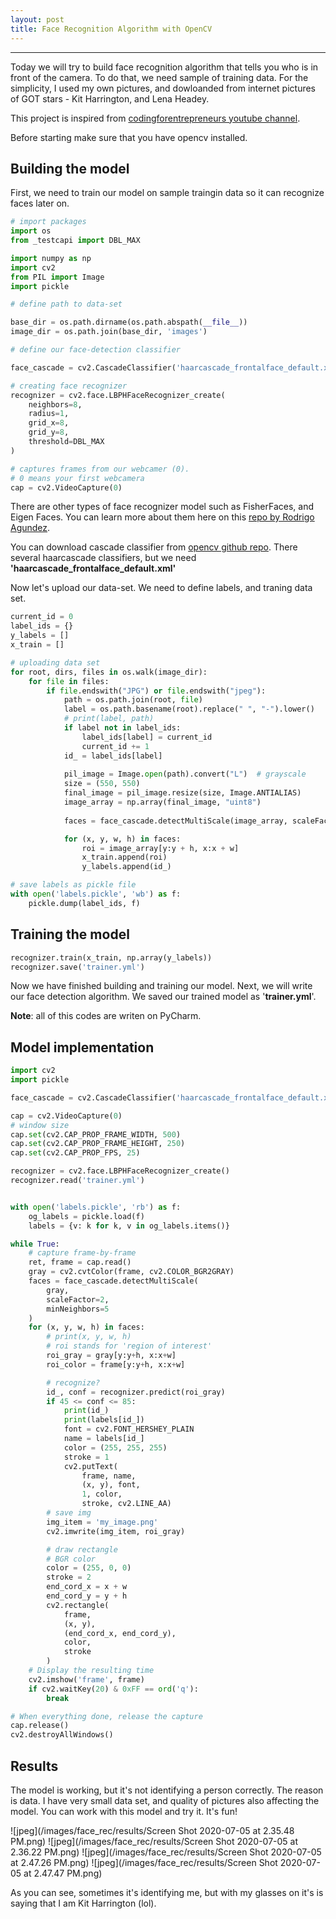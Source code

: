 ```yaml
---
layout: post
title: Face Recognition Algorithm with OpenCV
---
```

***


Today we will try to build face recognition algorithm that tells you who is in front of the camera. To do that, we need sample of training data. For the simplicity, I used my own pictures, and dowloanded from internet pictures of GOT stars - Kit Harrington, and Lena Headey.

This project is inspired from <a href='https://www.codingforentrepreneurs.com/'> codingforentrepreneurs youtube channel</a>.

Before starting make sure that you have opencv installed.

## Building the model

First, we need to train our model on sample traingin data so it can recognize faces later on.


```python
# import packages
import os
from _testcapi import DBL_MAX

import numpy as np
import cv2
from PIL import Image
import pickle
```


```python
# define path to data-set

base_dir = os.path.dirname(os.path.abspath(__file__))
image_dir = os.path.join(base_dir, 'images')
```


```python
# define our face-detection classifier

face_cascade = cv2.CascadeClassifier('haarcascade_frontalface_default.xml')

# creating face recognizer 
recognizer = cv2.face.LBPHFaceRecognizer_create(
    neighbors=8,
    radius=1,
    grid_x=8,
    grid_y=8,
    threshold=DBL_MAX
)

# captures frames from our webcamer (0). 
# 0 means your first webcamera
cap = cv2.VideoCapture(0) 
```

There are other types of face recognizer model such as FisherFaces, and Eigen Faces. You can learn more about them here on this <a href='https://github.com/rragundez/PyData/blob/master/notebooks_tutorial/03_Building_the_Recognition_Model.ipynb'>repo by Rodrigo Agundez</a>.

You can download cascade classifier from <a href='https://github.com/opencv/opencv/tree/master/data/haarcascades'>opencv github repo</a>. There several haarcascade classifiers, but we need **'haarcascade_frontalface_default.xml'**

Now let's upload our data-set. We need to define labels, and traning data set.


```python
current_id = 0
label_ids = {}
y_labels = []
x_train = []
```


```python
# uploading data set
for root, dirs, files in os.walk(image_dir):
    for file in files:
        if file.endswith("JPG") or file.endswith("jpeg"):
            path = os.path.join(root, file)
            label = os.path.basename(root).replace(" ", "-").lower()
            # print(label, path)
            if label not in label_ids:
                label_ids[label] = current_id
                current_id += 1
            id_ = label_ids[label]
            
            pil_image = Image.open(path).convert("L")  # grayscale
            size = (550, 550)
            final_image = pil_image.resize(size, Image.ANTIALIAS)
            image_array = np.array(final_image, "uint8")
            
            faces = face_cascade.detectMultiScale(image_array, scaleFactor=1.5, minNeighbors=5)

            for (x, y, w, h) in faces:
                roi = image_array[y:y + h, x:x + w]
                x_train.append(roi)
                y_labels.append(id_)
```


```python
# save labels as pickle file
with open('labels.pickle', 'wb') as f:
    pickle.dump(label_ids, f)
```

## Training the model


```python
recognizer.train(x_train, np.array(y_labels))
recognizer.save('trainer.yml')
```

Now we have finished building and training our model. Next, we will write our face detection algorithm. We saved our trained model as '**trainer.yml**'.

**Note**: all of this codes are writen on PyCharm. 

## Model implementation


```python
import cv2
import pickle

face_cascade = cv2.CascadeClassifier('haarcascade_frontalface_default.xml')

cap = cv2.VideoCapture(0)
# window size
cap.set(cv2.CAP_PROP_FRAME_WIDTH, 500)
cap.set(cv2.CAP_PROP_FRAME_HEIGHT, 250)
cap.set(cv2.CAP_PROP_FPS, 25)

recognizer = cv2.face.LBPHFaceRecognizer_create()
recognizer.read('trainer.yml')


with open('labels.pickle', 'rb') as f:
    og_labels = pickle.load(f)
    labels = {v: k for k, v in og_labels.items()}

while True:
    # capture frame-by-frame
    ret, frame = cap.read()
    gray = cv2.cvtColor(frame, cv2.COLOR_BGR2GRAY)
    faces = face_cascade.detectMultiScale(
        gray,
        scaleFactor=2,
        minNeighbors=5
    )
    for (x, y, w, h) in faces:
        # print(x, y, w, h)
        # roi stands for 'region of interest'
        roi_gray = gray[y:y+h, x:x+w]
        roi_color = frame[y:y+h, x:x+w]

        # recognize?
        id_, conf = recognizer.predict(roi_gray)
        if 45 <= conf <= 85:
            print(id_)
            print(labels[id_])
            font = cv2.FONT_HERSHEY_PLAIN
            name = labels[id_]
            color = (255, 255, 255)
            stroke = 1
            cv2.putText(
                frame, name,
                (x, y), font,
                1, color,
                stroke, cv2.LINE_AA)
        # save img
        img_item = 'my_image.png'
        cv2.imwrite(img_item, roi_gray)

        # draw rectangle
        # BGR color
        color = (255, 0, 0)
        stroke = 2
        end_cord_x = x + w
        end_cord_y = y + h
        cv2.rectangle(
            frame,
            (x, y),
            (end_cord_x, end_cord_y),
            color,
            stroke
        )
    # Display the resulting time
    cv2.imshow('frame', frame)
    if cv2.waitKey(20) & 0xFF == ord('q'):
        break

# When everything done, release the capture
cap.release()
cv2.destroyAllWindows()
```

## Results

The model is working, but it's not identifying a person correctly. The reason is data. I have very small data set, and quality of pictures also  affecting the model. You can work with this model and try it. It's fun!

![jpeg](/images/face_rec/results/Screen Shot 2020-07-05 at 2.35.48 PM.png)
![jpeg](/images/face_rec/results/Screen Shot 2020-07-05 at 2.36.22 PM.png)
![jpeg](/images/face_rec/results/Screen Shot 2020-07-05 at 2.47.26 PM.png)
![jpeg](/images/face_rec/results/Screen Shot 2020-07-05 at 2.47.47 PM.png)

As you can see, sometimes it's identifying me, but with my glasses on it's is saying that I am Kit Harrington (lol).
